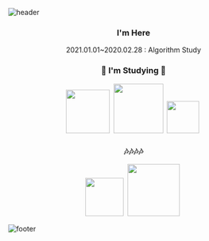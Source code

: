 ![header](https://capsule-render.vercel.app/api?type=slice&text=Hi%20there&animation=fadeIn&color=222831)

<h3 align="center"> I'm Here </h3>
<p align="center">
2021.01.01~2020.02.28 : Algorithm Study
</p>
<h3 align="center">🌱 I'm Studying 🌱</h3>
<p align="center">
  <img src="https://img.shields.io/badge/-C++-blue"/ width="88px">&nbsp
  <img src="https://img.shields.io/badge/-Unity-black"/ width="100px">&nbsp
  <img src="https://img.shields.io/badge/-Git-gray"/ width="65px">&nbsp
</p>

<h3 align="center">🎶🎶🎶🎶</h3>

<p align="center">
  <a href="https://husk321.tistory.com/"><img src="https://img.shields.io/badge/-Tistory-blue"/ width="77px"></a>&nbsp
  <a href="https://post.naver.com/husk321?isHome=1"><img src="https://img.shields.io/badge/-NaverPost-green"/ width="105px"></a>&nbsp
</p>

![footer](https://capsule-render.vercel.app/api?type=slice&color=EFDC05&height=100&section=footer&animation=fadeIn&color=d0e8f2)
